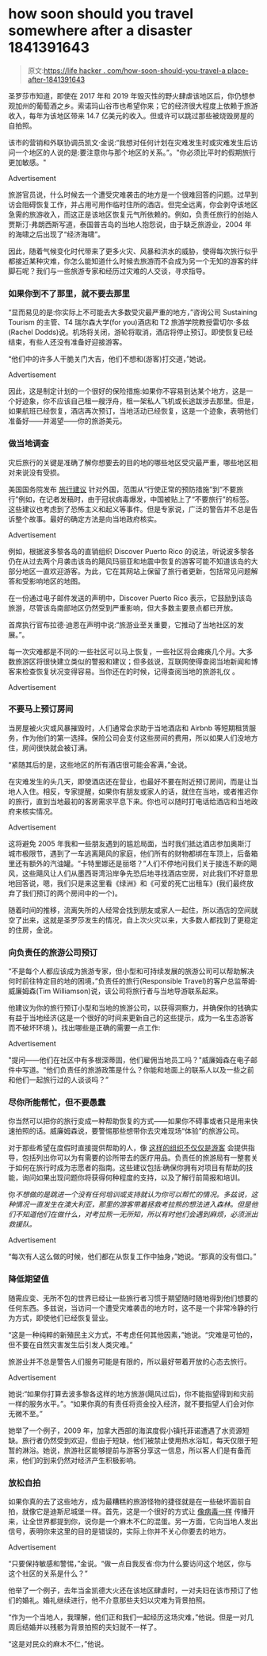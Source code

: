 # how soon should you travel somewhere after a disaster 1841391643

> 原文:[https://life hacker . com/how-soon-should-you-travel-a place-after-1841391643](https://lifehacker.com/how-soon-should-you-travel-somewhere-after-a-disaster-1841391643)

圣罗莎市知道，即使在 2017 年和 2019 年毁灭性的野火肆虐该地区后，你仍想参观加州的葡萄酒之乡。索诺玛山谷市也希望你来；它的经济很大程度上依赖于旅游收入，每年为该地区带来 14.7 亿美元的收入。但或许可以跳过那些被烧毁房屋的自拍照。

该市的营销和外联协调员凯文·金说:“我想对任何计划在灾难发生时或灾难发生后访问一个地区的人说的是:要注意你与那个地区的关系。”。"你必须比平时的假期旅行更加敏感。"

<label class="bxm4mm-13 juykRM">Advertisement</label>

旅游官员说，什么时候去一个遭受灾难袭击的地方是一个很难回答的问题。过早到访会阻碍恢复工作，并占用可用作临时住所的酒店。但完全远离，你会剥夺该地区急需的旅游收入，而这正是该地区恢复元气所依赖的。例如，负责任旅行的创始人贾斯汀·弗朗西斯写道，泰国普吉岛的当地人抱怨说，由于缺乏旅游业，2004 年的海啸之后出现了“经济海啸”。

因此，随着气候变化时代带来了更多火灾、风暴和洪水的威胁，使得每次旅行似乎都接近某种灾难，你怎么能知道什么时候去旅游而不会成为另一个无知的游客的绊脚石呢？我们与一些旅游专家和经历过灾难的人交谈，寻求指导。

### 如果你到不了那里，就不要去那里

“显而易见的是:你实际上不可能去大多数受灾最严重的地方，”咨询公司 Sustaining Tourism 的主管、T4 瑞尔森大学(for you)酒店和 T2 旅游学院教授雷切尔·多兹(Rachel Dodds)说。机场将关闭，游轮将取消，酒店将停止预订。即使恢复已经结束，有些人还没有准备好迎接游客。

“他们中的许多人干脆关门大吉，他们不想和(游客)打交道，”她说。

<label class="bxm4mm-13 juykRM">Advertisement</label>

因此，这是制定计划的一个很好的保险措施:如果你不容易到达某个地方，这是一个好迹象，你不应该自己租一艘浮舟，租一架私人飞机或长途跋涉去那里。但是，如果航班已经恢复，酒店再次预订，当地活动已经恢复，这是一个迹象，表明他们准备好——并渴望——你的旅游美元。

### **做当地调查**

灾后旅行的关键是准确了解你想要去的目的地的哪些地区受灾最严重，哪些地区相对来说没有受损。

美国国务院发布 [旅行建议](https://travel.state.gov/content/travel/en/traveladvisories/traveladvisories.html/) 针对外国，范围从“行使正常的预防措施”到“不要旅行”例如，在记者发稿时，由于冠状病毒爆发，中国被贴上了“不要旅行”的标签。这些建议也考虑到了恐怖主义和起义等事件。但是专家说，广泛的警告并不总是告诉整个故事。最好的确定方法是向当地政府核实。

<label class="bxm4mm-13 juykRM">Advertisement</label>

例如，根据波多黎各岛的直销组织 Discover Puerto Rico 的说法，听说波多黎各仍在从过去两个月袭击该岛的飓风玛丽亚和地震中恢复的游客可能不知道该岛的大部分地区一直欢迎游客。为此，它在其网站上保留了旅行者更新，包括常见问题解答和受影响地区的地图。

在一份通过电子邮件发送的声明中，Discover Puerto Rico 表示，它鼓励到该岛旅游，尽管该岛南部地区仍然受到严重影响，但大多数主要景点都已开放。

首席执行官布拉德·迪恩在声明中说:“旅游业至关重要，它推动了当地社区的发展。”。

每一次灾难都是不同的:一些社区可以马上恢复，一些社区将会瘫痪几个月。大多数旅游区将很快建立类似的警报和建议；但多兹说，互联网使得查阅当地新闻和博客来检查恢复状况变得容易。当你还在的时候，记得查阅当地的旅游礼仪 。

<label class="bxm4mm-13 juykRM">Advertisement</label>

### **不要马上预订房间**

当房屋被火灾或风暴摧毁时，人们通常会求助于当地酒店和 Airbnb 等短期租赁服务，作为他们的第一选择。保险公司会支付这些房间的费用，所以如果人们没地方住，房间很快就会被订满。

“紧随其后的是，这些地区的所有酒店很可能会客满，”金说。

在灾难发生的头几天，即使酒店还在营业，也最好不要在附近预订房间，而是让当地人入住。相反，专家提醒，如果你有朋友或家人的话，就住在当地，或者推迟你的旅行，直到当地最初的客房需求平息下来。你也可以随时打电话给酒店和当地政府来核实情况。

<label class="bxm4mm-13 juykRM">Advertisement</label>

这将避免 2005 年我和一些朋友遇到的尴尬局面，当时我们抵达酒店参加奥斯汀城市极限节，遇到了一车逃离飓风的家庭，他们所有的财物都绑在车顶上，后备箱里还有额外的汽油罐。“卡特里娜还是丽塔？”人们不停地问我们关于接连不断的飓风，这些飓风让人们从墨西哥湾沿岸争先恐后地寻找酒店空房，对此我们不好意思地回答说，嗯，我们只是来这里看《绿洲》和《可爱的死亡出租车》(我们最终放弃了我们预订的两个房间中的一个)。

随着时间的推移，流离失所的人经常会找到朋友或家人一起住，所以酒店的空间就空了出来，这就是圣罗莎发生的情况，自上次火灾以来，大多数人都找到了更稳定的住房，金说。

### **向负责任的旅游公司预订**

“不是每个人都应该成为旅游专家，但小型和可持续发展的旅游公司可以帮助解决何时前往特定目的地的困境，”负责任的旅行(Responsible Travel)的客户总监蒂姆·威廉姆森(Tim Williamson)说，该公司将旅行者与当地导游联系起来。

他建议为你的旅行预订小型和当地的旅游公司，以获得洞察力，并确保你的钱确实有益于当地经济(这是一个很好的时间来更新自己的这些提示，成为一名生态游客而不破坏环境 )。找出哪些是正确的需要一点工作:

<label class="bxm4mm-13 juykRM">Advertisement</label>

"提问——他们在社区中有多根深蒂固，他们雇佣当地员工吗？"威廉姆森在电子邮件中写道。“他们负责任的旅游政策是什么？你能和地面上的联系人以及一些之前和他们一起旅行过的人谈谈吗？”

### 尽你所能帮忙，但不要愚蠢

你当然可以把你的旅行变成一种帮助恢复的方式——如果你不碍事或者只是用来快速拍照的话。威廉姆森说，要警惕那些想带你去灾难现场“体验”的旅游公司。

对于那些希望在度假时直接提供帮助的人，像 [这样的组织不仅仅是游客](https://njt.net/) 会提供指导，包括列出你可以为有需要的诊所带去的医疗用品。负责任的旅游局有一整套关于如何在旅行时成为志愿者的指南。这些建议包括:确保你拥有对项目有帮助的技能，询问如果出现问题你将获得何种程度的支持，以及了解行前简报和培训。

你*不想做的是跳进一个没有任何培训或支持就认为你可以帮忙的情况。多兹说，这种情况一直发生在澳大利亚，那里的游客带着拯救考拉熊的想法进入森林。但是他们不知道他们在做什么，对考拉熊一无所知，所以有时他们会遇到麻烦，必须派出救援队。* 

<label class="bxm4mm-13 juykRM">Advertisement</label>

“每次有人这么做的时候，他们都在从恢复工作中抽身，”她说。“那真的没有借口。”

### **降低期望值**

随需应变、无所不包的世界已经让一些旅行者习惯于期望随时随地得到他们想要的任何东西。多兹说，当访问一个遭受灾难袭击的地方时，这不是一个非常冷静的行为方式，即使他们已经恢复营业。

“这是一种纯粹的新殖民主义方式，不考虑任何其他因素，”她说。“灾难是可怕的，但不要在自然灾害发生后引发人类灾难。”

旅游业并不总是警告人们服务可能是有限的，所以最好带着开放的心态去旅行。

<label class="bxm4mm-13 juykRM">Advertisement</label>

她说:“如果你打算去波多黎各这样的地方旅游(飓风过后)，你不能指望得到和灾前一样的服务水平。”。“如果你真的有责任将资金投入经济，就不要指望人们会对你无微不至。”

她举了一个例子，2009 年，加拿大西部的海滨度假小镇托菲诺遭遇了水资源短缺。旅行者仍然受到欢迎，但由于短缺，他们被禁止使用热水浴缸，每天仅限于短暂的淋浴。她说，旅游社区能够提前与游客分享这一信息，所以客人们是有备而来，他们的到来仍然对经济产生积极影响。

### **放松自拍**

如果你真的去了这些地方，成为最糟糕的旅游怪物的捷径就是在一些破坏面前自拍，就像它是迪斯尼城堡一样。首先，这是一个很好的方式让 [像病毒一样](https://www.theweek.co.uk/101707/chernobyl-and-the-rise-of-disaster-selfies) 传播开来，让全世界都提到你，说你是一个麻木不仁的混蛋。另一方面，它向当地人发出信号，表明你来这里的目的是错误的，实际上你并不关心你要去的地方。

<label class="bxm4mm-13 juykRM">Advertisement</label>

“只要保持敏感和警惕，”金说。“做一点自我反省:你为什么要访问这个地区，你与这个社区的关系是什么？”

他举了一个例子，去年当金凯德大火还在该地区肆虐时，一对夫妇在该市预订了他们的婚礼。婚礼继续进行，他不介意那些夫妇以灾难为背景拍照。

“作为一个当地人，我理解，他们正和我们一起经历这场灾难，”他说。但是一对几周后结婚并以残骸为背景拍照的夫妇就不一样了。

“这是对民众的麻木不仁，”他说。